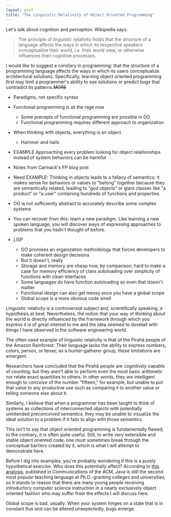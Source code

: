 ```yaml
---
layout: post
title: "The Linguistic Relativity of Object Oriented Programming"
---
```


Let's talk about cognition and perception. Wikipedia says:

> The principle of *linguistic relativity* holds that the structure of a language
> affects the ways in which its respective speakers conceptualize their world,
> i.e. their world view, or otherwise influences their cognitive processes.

I would like to suggest a corollary in programming: that the structure of a
programming language affects the ways in which its users conceptualize
architectural solutions. Specifically, learning object oriented programming
*first* may limit a programmer's ability to see solutions or predict bugs that
contradict its patterns.~~MORE~~

- Paradigms, not specific syntax
- Functional programming is all the rage now
    - Some precepts of functional programming are possible in OO
    - Functional programming requires different approach to organization
- When thinking with objects, everything is an object
    - Hammer and nails
- EXAMPLE Approaching every problem looking for object relationships instead of
  system behaviors can be harmful
- Notes from Carmack's FP blog post
- Need EXAMPLE: Thinking in objects leads to a fallacy of semantics: it makes
  sense for behaviors or values to "belong" together because they are
  semantically related, leading to "god objects" or giant classes like "a
  product" or "a user" containing hundreds of functions and properties
- OO is not sufficiently abstract to accurately describe some complex systems

- You can recover from this: learn a new paradigm. Like learning a new spoken
  language, you will discover ways of expressing approaches to problems that you
  hadn't thought of before.

- LISP
  - OO promises an organization methodology that forces developers to make
    coherent design decisions
  - But it doesn't, really
  - Storage and memory are cheap now, by comparison; hard to make a case for
    memory efficiency of class autoloading over simplicity of functions with
    clean interfaces
  - Some languages do have function autoloading so even that doesn't matter
  - Functional design can also get messy once you have a global scope
  - Global scope is a more obvious code smell

Linguistic relativity is a controversial subject and, scientifically speaking, a
hypothesis at best. Nevertheless, the notion that your way of thinking about the
world is directly influenced by the framework through which you express it is of
great interest to me and the idea seemed to dovetail with things I have observed
in the software engineering world.

The often-used example of linguistic relativity is that of the Pirahã people of
the Amazon Rainforest. Their language lacks the ability to express numbers,
colors, person, or tense; as a hunter-gatherer group, these limitations are
emergent.

Researchers have concluded that the Pirahã people are *cognitively* capable of
counting, but they aren't able to perform even the most basic arithmetic nor
relate exact quantities to others. In other words, they are intelligent enough
to *conceive* of the number "fifteen," for example, but unable to put that value
to any productive use such as comparing it to another value or telling someone
else about it.

Similarly, I believe that when a programmer has been taught to think of systems
as collections of interconnected *objects* with potentially unintended
*preconceived semantics*, they may be unable to visualize the ideal solution to
a problem if it fails to align with those semantics.

This isn't to say that object oriented programming is fundamentally flawed; to
the contrary, it is often quite useful. Still, to write very extensible and
stable object oriented code, one must sometimes break through the conceptual
barriers created by it, which is what I will attempt to demonstrate here.

Before I dig into examples, you're probably wondering if this is a purely
hypothetical exercise. Who does this potentially affect? According to
[this analysis][acm], published in Communications of the ACM, Java is still the
second most popular teaching language at Ph.D.-granting colleges and
universities, so it stands to reason that there are many young people receiving
introductory computer science instruction in a nearly exclusively object
oriented fashion who may suffer from the effects I will discuss here.

[acm]: http://goo.gl/ivF6Hi

Global scope is bad, usually. When your system hinges on a state that is
in constant flux and can be altered unexpectedly, bugs emerge.
